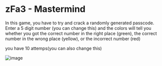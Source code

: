 # zFa3 - Mastermind 

In this game, you have to try and crack a
randomly generated passcode. Enter a 5 digit
number (you can change this) and the colors will
tell you whether you got the correct number in the
right place (green), the correct number in the
wrong place (yellow), or the incorrect number (red)

you have 10 attemps(you can also change this)

![image](https://github.com/user-attachments/assets/cbfa0a52-2f2d-4a91-bb8d-1a6af2c1e28d)
